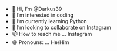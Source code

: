 - 👋 Hi, I’m @Darkus39
- 👀 I’m interested in coding
- 🌱 I’m currently learning Python
- 💞️ I’m looking to collaborate on Instagram 
- 📫 How to reach me ... Instagram 
- 😄 Pronouns: ... He/Him

<!---
Darkus39/Darkus39 is a ✨ special ✨ repository because its `README.md` (this file) appears on your GitHub profile.
You can click the Preview link to take a look at your changes.
--->
